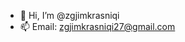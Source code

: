 - 👋 Hi, I’m @zgjimkrasniqi
- 📫 Email: zgjimkrasniqi27@gmail.com

<!---
zgjimkrasniqi/zgjimkrasniqi is a ✨ special ✨ repository because its `README.md` (this file) appears on your GitHub profile.
You can click the Preview link to take a look at your changes.
--->
